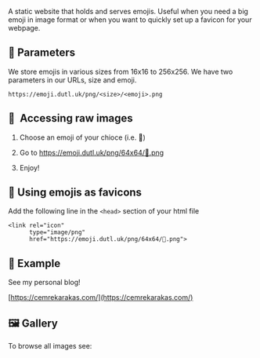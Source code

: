 
A static website that holds and serves emojis. Useful when you need a big emoji in image format or when you want to quickly set up a favicon for your webpage.

## 📜 Parameters

We store emojis in various sizes from 16x16 to 256x256. We have two parameters in our URLs, size and emoji.

`https://emoji.dutl.uk/png/<size>/<emoji>.png`

## 🍣 ️ Accessing raw images

1. Choose an emoji of your chioce (i.e. 🐬)
2. Go to https://emoji.dutl.uk/png/64x64/🐬.png
  
3. Enjoy!

## 💙 Using emojis as favicons

Add the following line in the `<head>` section of your html file

```
<link rel="icon" 
      type="image/png" 
      href="https://emoji.dutl.uk/png/64x64/🐬.png">
```

## 🍄 Example

See my personal blog!

[https://cemrekarakas.com/](https://cemrekarakas.com/)

## 🖼️ Gallery

To browse all images see: [](EMOJI)

